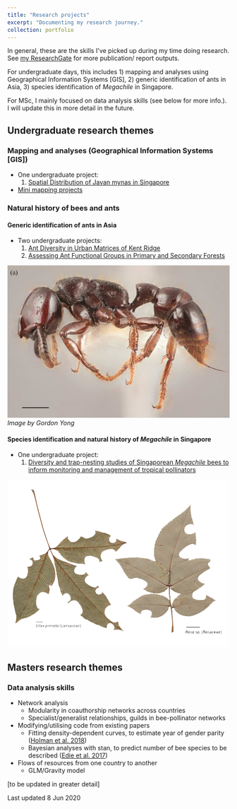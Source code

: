 ```yaml
---
title: "Research projects"
excerpt: "Documenting my research journey."
collection: portfolio
---
```


In general, these are the skills I've picked up during my time doing research. See [my ResearchGate](https://www.researchgate.net/profile/Eunice_Soh2/research) for more publication/ report outputs.

For undergraduate days, this includes 1) mapping and analyses using Geographical Information Systems [GIS], 2) generic identification of ants in Asia, 3) species identification of *Megachile* in Singapore. 

For MSc, I mainly focused on data analysis skills (see below for more info.). I will update this in more detail in the future.

## Undergraduate research themes

### Mapping and analyses (Geographical Information Systems [GIS])

- One undergraduate project:
  1. [Spatial Distribution of Javan mynas in Singapore](https://www.researchgate.net/publication/277554540_Spatial_Distribution_of_Javan_mynas_in_Singapore)
- [Mini mapping projects](https://eunice.carbonmade.com/projects/4842799)

### Natural history of bees and ants

#### Generic identification of ants in Asia

- Two undergraduate projects:
    1. [Ant Diversity in Urban Matrices of Kent Ridge](https://www.researchgate.net/publication/277554411_Ant_Diversity_in_Urban_Matrices_of_Kent_Ridge)
    2. [Assessing Ant Functional Groups in Primary and Secondary Forests](https://www.researchgate.net/publication/277554429_Assessing_Ant_Functional_Groups_in_Primary_and_Secondary_Forests)

![Ant paper. Image by Gordon Yong](/images/portfolio3-ant.png)
*Image by Gordon Yong*

#### Species identification and natural history of *Megachile* in Singapore

- One undergraduate project:
  1. [Diversity and trap-nesting studies of Singaporean *Megachile* bees to inform monitoring and management of tropical pollinators](https://www.researchgate.net/publication/277554477_Diversity_and_trap-nesting_studies_of_Singaporean_Megachile_bees_to_inform_monitoring_and_management_of_tropical_pollinators)

![Leaf paper](/images/portfolio3-leaf.png)

## Masters research themes

### Data analysis skills

- Network analysis
  - Modularity in coauthorship networks across countries
  - Specialist/generalist relationships, guilds in bee-pollinator networks
- Modifying/utilising code from existing papers
  - Fitting density-dependent curves, to estimate year of gender parity ([Holman et al. 2018](https://journals.plos.org/plosbiology/article?id=10.1371/journal.pbio.2004956))
  - Bayesian analyses with stan, to predict number of bee species to be described ([Edie et al. 2017](https://www.pnas.org/content/114/14/3666))
- Flows of resources from one country to another
  - GLM/Gravity model

[to be updated in greater detail]

Last updated 8 Jun 2020
